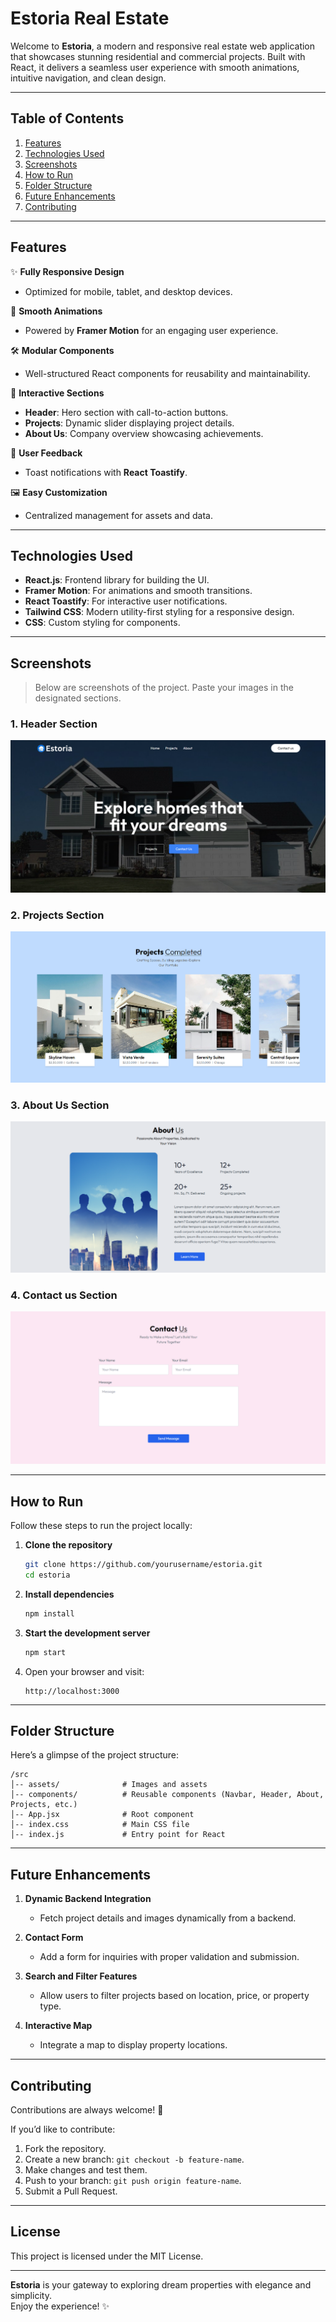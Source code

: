 # **Estoria Real Estate**

Welcome to **Estoria**, a modern and responsive real estate web application that showcases stunning residential and commercial projects. Built with React, it delivers a seamless user experience with smooth animations, intuitive navigation, and clean design.

---

## **Table of Contents**

1. [Features](#features)  
2. [Technologies Used](#technologies-used)  
3. [Screenshots](#screenshots)  
4. [How to Run](#how-to-run)  
5. [Folder Structure](#folder-structure)  
6. [Future Enhancements](#future-enhancements)  
7. [Contributing](#contributing)  

---

## **Features**

✨ **Fully Responsive Design**  
- Optimized for mobile, tablet, and desktop devices.  

🚀 **Smooth Animations**  
- Powered by **Framer Motion** for an engaging user experience.  

🛠️ **Modular Components**  
- Well-structured React components for reusability and maintainability.  

🏢 **Interactive Sections**  
- **Header**: Hero section with call-to-action buttons.  
- **Projects**: Dynamic slider displaying project details.  
- **About Us**: Company overview showcasing achievements.  

🔔 **User Feedback**  
- Toast notifications with **React Toastify**.  

🖼️ **Easy Customization**  
- Centralized management for assets and data.

---

## **Technologies Used**

- **React.js**: Frontend library for building the UI.  
- **Framer Motion**: For animations and smooth transitions.  
- **React Toastify**: For interactive user notifications.  
- **Tailwind CSS**: Modern utility-first styling for a responsive design.  
- **CSS**: Custom styling for components.

---

## **Screenshots**

> Below are screenshots of the project. Paste your images in the designated sections.

### **1. Header Section**
![Header Section](./src/assets/Header.png)

### **2. Projects Section**
![Projects Section](./src/assets/Projects.png)

### **3. About Us Section**
![About Us Section](./src/assets/About.png)

### **4. Contact us Section**
![Contact us Section](./src/assets/Contact.png)

---

## **How to Run**

Follow these steps to run the project locally:

1. **Clone the repository**  
   ```bash
   git clone https://github.com/yourusername/estoria.git
   cd estoria
   ```

2. **Install dependencies**  
   ```bash
   npm install
   ```

3. **Start the development server**  
   ```bash
   npm start
   ```

4. Open your browser and visit:  
   ```
   http://localhost:3000
   ```

---

## **Folder Structure**

Here’s a glimpse of the project structure:

```
/src
│-- assets/              # Images and assets
│-- components/          # Reusable components (Navbar, Header, About, Projects, etc.)
│-- App.jsx              # Root component
│-- index.css            # Main CSS file
│-- index.js             # Entry point for React
```

---

## **Future Enhancements**

1. **Dynamic Backend Integration**  
   - Fetch project details and images dynamically from a backend.

2. **Contact Form**  
   - Add a form for inquiries with proper validation and submission.

3. **Search and Filter Features**  
   - Allow users to filter projects based on location, price, or property type.

4. **Interactive Map**  
   - Integrate a map to display property locations.

---

## **Contributing**

Contributions are always welcome! 🎉  

If you’d like to contribute:  
1. Fork the repository.  
2. Create a new branch: `git checkout -b feature-name`.  
3. Make changes and test them.  
4. Push to your branch: `git push origin feature-name`.  
5. Submit a Pull Request.  

---

## **License**

This project is licensed under the MIT License.  

---

**Estoria** is your gateway to exploring dream properties with elegance and simplicity.  
Enjoy the experience! ✨  

